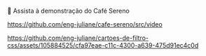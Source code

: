 🎥 Assista à demonstração do Café Sereno

https://github.com/eng-juliane/cafe-sereno/src/video

https://github.com/eng-juliane/cartoes-de-filtro-css/assets/105884525/cfa97eae-c11c-4300-a639-475d91ec4c0d
